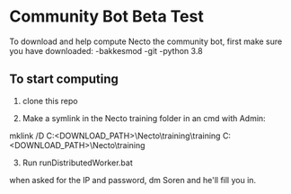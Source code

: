 # Community Bot Beta Test

To download and help compute Necto the community bot, first make sure you have downloaded:
-bakkesmod
-git
-python 3.8

## To start computing

1) clone this repo

2) Make a symlink in the Necto training folder in an cmd with Admin:

mklink /D C:\<DOWNLOAD_PATH>\Necto\training\training C:\<DOWNLOAD_PATH>\Necto\training

3) Run runDistributedWorker.bat 

when asked for the IP and password, dm Soren and he'll fill you in. 
